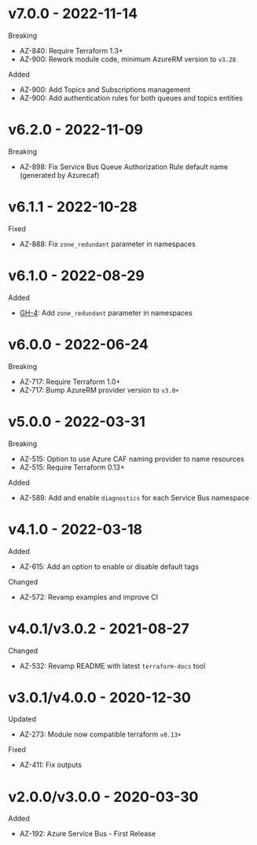 # v7.0.0 - 2022-11-14

Breaking
  * AZ-840: Require Terraform 1.3+
  * AZ-900: Rework module code, minimum AzureRM version to `v3.28`

Added
  * AZ-900: Add Topics and Subscriptions management
  * AZ-900: Add authentication rules for both queues and topics entities

# v6.2.0 - 2022-11-09

Breaking
  * AZ-898: Fix Service Bus Queue Authorization Rule default name (generated by Azurecaf) 

# v6.1.1 - 2022-10-28

Fixed
  * AZ-888: Fix `zone_redundant` parameter in namespaces

# v6.1.0 - 2022-08-29

Added
  * [GH-4](https://github.com/claranet/terraform-azurerm-service-bus/issues/4): Add `zone_redundant` parameter in namespaces

# v6.0.0 - 2022-06-24

Breaking
  * AZ-717: Require Terraform 1.0+
  * AZ-717: Bump AzureRM provider version to `v3.0+`

# v5.0.0 - 2022-03-31

Breaking
  * AZ-515: Option to use Azure CAF naming provider to name resources
  * AZ-515: Require Terraform 0.13+

Added
  * AZ-589: Add and enable `diagnostics` for each Service Bus namespace

# v4.1.0 - 2022-03-18

Added
  * AZ-615: Add an option to enable or disable default tags

Changed
  * AZ-572: Revamp examples and improve CI

# v4.0.1/v3.0.2 - 2021-08-27

Changed
  * AZ-532: Revamp README with latest `terraform-docs` tool

# v3.0.1/v4.0.0 - 2020-12-30

Updated
  * AZ-273: Module now compatible terraform `v0.13+`

Fixed
  * AZ-411: Fix outputs

# v2.0.0/v3.0.0 - 2020-03-30

Added
  * AZ-192: Azure Service Bus - First Release
